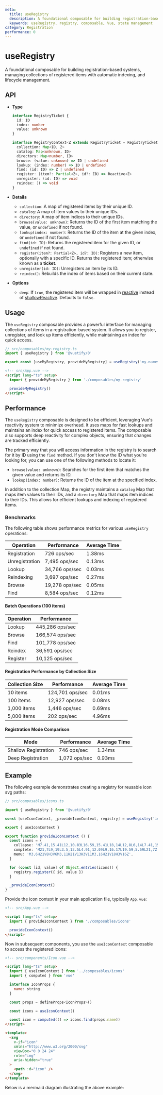 ```yaml
---
meta:
  title: useRegistry
  description: A foundational composable for building registration-based systems, managing collections of registered items with automatic indexing, and lifecycle management.
  keywords: useRegistry, registry, composable, Vue, state management
category: Registration
performance: 0
---
```


<script setup>
  import Mermaid from '@/components/Mermaid.vue'
</script>

# useRegistry

A foundational composable for building registration-based systems, managing collections of registered items with automatic indexing, and lifecycle management.

## API

- **Type**

  ```ts
  interface RegistryTicket {
    id: ID
    index: number
    value: unknown
  }

  interface RegistryContext<Z extends RegistryTicket = RegistryTicket> {
    collection: Map<ID, Z>
    catalog: Map<unknown, ID>
    directory: Map<number, ID>
    browse: (value: unknown) => ID | undefined
    lookup: (index: number) => ID | undefined
    find: (id: ID) => Z | undefined
    register: (item?: Partial<Z>, id?: ID) => Reactive<Z>
    unregister: (id: ID) => void
    reindex: () => void
  }
  ```
- **Details**

  - `collection`: A map of registered items by their unique ID.
  - `catalog`: A map of item values to their unique IDs.
  - `directory`: A map of item indices to their unique IDs.
  - `browse(value: unknown)`: Returns the ID of the first item matching the value, or `undefined` if not found.
  - `lookup(index: number)`: Returns the ID of the item at the given index, or `undefined` if not found.
  - `find(id: ID)`: Returns the registered item for the given ID, or `undefined` if not found.
  - `register(item?: Partial<Z>, id?: ID)`: Registers a new item, optionally with a specific ID. Returns the registered item; otherwise known as a **ticket**.
  - `unregister(id: ID)`: Unregisters an item by its ID.
  - `reindex()`: Rebuilds the index of items based on their current state.

- **Options**

  - `deep`: If `true`, the registered item will be wrapped in [reactive](https://vuejs.org/api/reactivity-core.html#reactive) instead of [shallowReactive](https://vuejs.org/api/reactivity-advanced.html#shallowreactive). Defaults to `false`.

## Usage

The `useRegistry` composable provides a powerful interface for managing collections of items in a registration-based system. It allows you to register, unregister, and look up items efficiently, while maintaining an index for quick access.

```ts
// src/composables/my-registry.ts
import { useRegistry } from '@vuetify/0'

export const [useMyRegistry, provideMyRegistry] = useRegistry('my-namespace')
```

```html
<!-- src/App.vue -->
<script lang="ts" setup>
  import { provideMyRegistry } from './composables/my-registry'

  provideMyRegistry()
</script>
```

## Performance

The `useRegistry` composable is designed to be efficient, leveraging Vue's reactivity system to minimize overhead. It uses maps for fast lookups and maintains an index for quick access to registered items. The composable also supports deep reactivity for complex objects, ensuring that changes are tracked efficiently.

The primary way that you will access information in the registry is to search for it by **ID** using the `find` method. If you don't know the ID what you're looking for, you can use one of the following methods to locate it:

- `browse(value: unknown)`: Searches for the first item that matches the given value and returns its ID.
- `lookup(index: number)`: Returns the ID of the item at the specified index.

In addition to the collection Map, the registry maintains a `catalog` Map that maps item values to their IDs, and a `directory` Map that maps item indices to their IDs. This allows for efficient lookups and indexing of registered items.

### Benchmarks

The following table shows performance metrics for various `useRegistry` operations:

| Operation | Performance | Average Time |
|-----------|-------------|--------------|
| Registration | 726 ops/sec | 1.38ms |
| Unregistration | 7,495 ops/sec | 0.13ms |
| Lookup | 34,766 ops/sec | 0.03ms |
| Reindexing | 3,697 ops/sec | 0.27ms |
| Browse | 19,278 ops/sec | 0.05ms |
| Find | 8,584 ops/sec | 0.12ms |

#### Batch Operations (100 items)

| Operation | Performance |
|-----------|-------------|
| Lookup | 445,286 ops/sec |
| Browse | 166,574 ops/sec |
| Find | 101,778 ops/sec |
| Reindex | 36,591 ops/sec |
| Register | 10,125 ops/sec |

#### Registration Performance by Collection Size

| Collection Size | Performance | Average Time |
|-----------------|-------------|--------------|
| 10 items | 124,701 ops/sec | 0.01ms |
| 100 items | 12,927 ops/sec | 0.08ms |
| 1,000 items | 1,446 ops/sec | 0.69ms |
| 5,000 items | 202 ops/sec | 4.96ms |

#### Registration Mode Comparison

| Mode | Performance | Average Time |
|------|-------------|--------------|
| Shallow Registration | 746 ops/sec | 1.34ms |
| Deep Registration | 1,072 ops/sec | 0.93ms |

## Example

The following example demonstrates creating a registry for reusable icon svg paths:

```ts
// src/composables/icons.ts

import { useRegistry } from '@vuetify/0'

const [useIconContext, _provideIconContext, registry] = useRegistry('icons')

export { useIconContext }

export function provideIconContext () {
  const icons = {
    collapse: 'M7.41,15.41L12,10.83L16.59,15.41L18,14L12,8L6,14L7.41,15.41Z',
    complete: 'M21,7L9,19L3.5,13.5L4.91,12.09L9,16.17L19.59,5.59L21,7Z',
    menu: 'M3,6H21V8H3V6M3,11H21V13H3V11M3,16H21V18H3V16Z',
  }

  for (const [id, value] of Object.entries(icons)) {
    registry.register({ id, value })
  }

  _provideIconContext()
}
```

Provide the icon context in your main application file, typically `App.vue`:


```html
<!-- src/App.vue -->

<script lang="ts" setup>
  import { provideIconContext } from './composables/icons'

  provideIconContext()
</script>
```

Now in subsequent components, you use the `useIconContext` composable to access the registered icons:

```html
<!-- src/components/Icon.vue -->

<script lang="ts" setup>
  import { useIconContext } from '../composables/icons'
  import { computed } from 'vue'

  interface IconProps {
    name: string
  }

  const props = defineProps<IconProps>()

  const icons = useIconContext()

  const icon = computed(() => icons.find(props.name))
</script>

<template>
  <svg
    v-if="icon"
    xmlns="http://www.w3.org/2000/svg"
    viewBox="0 0 24 24"
    role="img"
    aria-hidden="true"
  >
    <path :d="icon" />
  </svg>
</template>
```

Below is a mermaid diagram illustrating the above example:

<Mermaid code="
graph TD
    A[icons.ts] --> B(App.vue)
    B(App.vue) --> |provideIconContext| C{v0 Global Context}
    C --> |useIconContext| D(Icon.vue)
    C --> |useIconContext| E(AnotherComponent.vue)
" />
